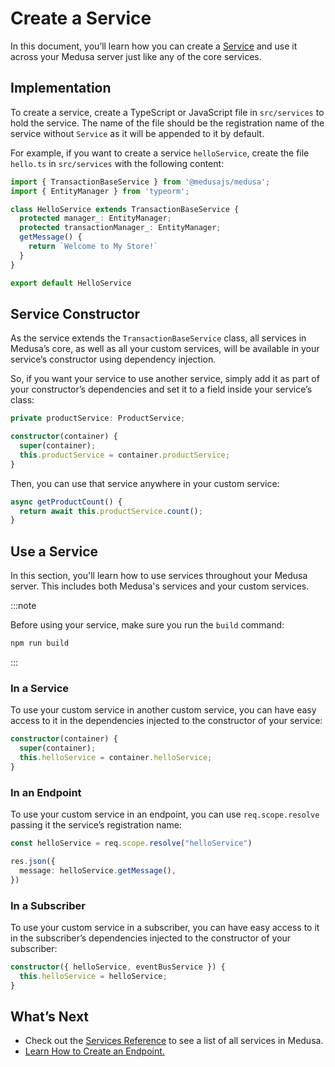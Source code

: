 # Create a Service

In this document, you’ll learn how you can create a [Service](./overview.md) and use it across your Medusa server just like any of the core services.

## Implementation

To create a service, create a TypeScript or JavaScript file in `src/services` to hold the service. The name of the file should be the registration name of the service without `Service` as it will be appended to it by default.

For example, if you want to create a service `helloService`, create the file `hello.ts` in `src/services` with the following content:

```ts
import { TransactionBaseService } from '@medusajs/medusa';
import { EntityManager } from 'typeorm';

class HelloService extends TransactionBaseService {
  protected manager_: EntityManager;
  protected transactionManager_: EntityManager;
  getMessage() {
    return `Welcome to My Store!`
  }
}

export default HelloService
```

## Service Constructor

As the service extends the `TransactionBaseService` class, all services in Medusa’s core, as well as all your custom services, will be available in your service’s constructor using dependency injection.

So, if you want your service to use another service, simply add it as part of your constructor’s dependencies and set it to a field inside your service’s class:

```ts
private productService: ProductService;

constructor(container) {
  super(container);
  this.productService = container.productService;
}
```

Then, you can use that service anywhere in your custom service:

```ts
async getProductCount() {
  return await this.productService.count();
}
```

## Use a Service

In this section, you'll learn how to use services throughout your Medusa server. This includes both Medusa's services and your custom services.

:::note

Before using your service, make sure you run the `build` command:

```bash npm2yarn
npm run build
```

:::

### In a Service

To use your custom service in another custom service, you can have easy access to it in the dependencies injected to the constructor of your service:

```ts
constructor(container) {
  super(container);
  this.helloService = container.helloService;
}
```

### In an Endpoint

To use your custom service in an endpoint, you can use `req.scope.resolve` passing it the service’s registration name:

```ts
const helloService = req.scope.resolve("helloService")

res.json({
  message: helloService.getMessage(),
})
```

### In a Subscriber

To use your custom service in a subscriber, you can have easy access to it in the subscriber’s dependencies injected to the constructor of your subscriber:

```ts
constructor({ helloService, eventBusService }) {
  this.helloService = helloService;
}
```

## What’s Next

- Check out the [Services Reference](/references/services/classes/AuthService) to see a list of all services in Medusa.
- [Learn How to Create an Endpoint.](../endpoints/add.md)
